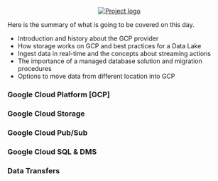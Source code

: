 <p align="center">
  <a href="" rel="noopener">
    <img src="https://github.com/owshq-plumbers/trn-cc-bg-gcp/blob/main/images/day1-summary.png" alt="Project logo">
 </a>
</p>


Here is the summary of what is going to be covered on this day.

* Introduction and history about the GCP provider
* How storage works on GCP and best practices for a Data Lake
* Ingest data in real-time and the concepts about streaming actions
* The importance of a managed database solution and migration procedures
* Options to move data from different location into GCP


### Google Cloud Platform [GCP]

### Google Cloud Storage

### Google Cloud Pub/Sub

### Google Cloud SQL & DMS

### Data Transfers


